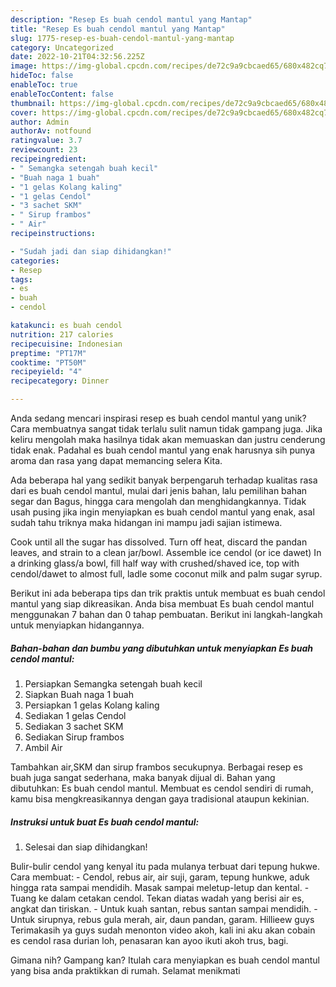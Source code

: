 ```yaml
---
description: "Resep Es buah cendol mantul yang Mantap"
title: "Resep Es buah cendol mantul yang Mantap"
slug: 1775-resep-es-buah-cendol-mantul-yang-mantap
category: Uncategorized
date: 2022-10-21T04:32:56.225Z
image: https://img-global.cpcdn.com/recipes/de72c9a9cbcaed65/680x482cq70/es-buah-cendol-mantul-foto-resep-utama.jpg
hideToc: false
enableToc: true
enableTocContent: false
thumbnail: https://img-global.cpcdn.com/recipes/de72c9a9cbcaed65/680x482cq70/es-buah-cendol-mantul-foto-resep-utama.jpg
cover: https://img-global.cpcdn.com/recipes/de72c9a9cbcaed65/680x482cq70/es-buah-cendol-mantul-foto-resep-utama.jpg
author: Admin
authorAv: notfound
ratingvalue: 3.7
reviewcount: 23
recipeingredient:
- " Semangka setengah buah kecil"
- "Buah naga 1 buah"
- "1 gelas Kolang kaling"
- "1 gelas Cendol"
- "3 sachet SKM"
- " Sirup frambos"
- " Air"
recipeinstructions:

- "Sudah jadi dan siap dihidangkan!"
categories:
- Resep
tags:
- es
- buah
- cendol

katakunci: es buah cendol 
nutrition: 217 calories
recipecuisine: Indonesian
preptime: "PT17M"
cooktime: "PT50M"
recipeyield: "4"
recipecategory: Dinner

---
```





Anda sedang mencari inspirasi resep es buah cendol mantul yang unik? Cara membuatnya sangat tidak terlalu sulit namun tidak gampang juga. Jika keliru mengolah maka hasilnya tidak akan memuaskan dan justru cenderung tidak enak. Padahal es buah cendol mantul yang enak harusnya sih punya aroma dan rasa yang dapat memancing selera Kita.





Ada beberapa hal yang sedikit banyak berpengaruh terhadap kualitas rasa dari es buah cendol mantul, mulai dari jenis bahan, lalu pemilihan bahan segar dan Bagus, hingga cara mengolah dan menghidangkannya. Tidak usah pusing jika ingin menyiapkan es buah cendol mantul yang enak,      asal sudah tahu triknya maka hidangan ini mampu jadi sajian istimewa.














Cook until all the sugar has dissolved. Turn off heat, discard the pandan leaves, and strain to a clean jar/bowl. Assemble ice cendol (or ice dawet) In a drinking glass/a bowl, fill half way with crushed/shaved ice, top with cendol/dawet to almost full, ladle some coconut milk and palm sugar syrup.






Berikut ini ada beberapa tips dan trik praktis untuk membuat es buah cendol mantul yang siap dikreasikan. Anda bisa membuat Es buah cendol mantul menggunakan 7 bahan dan 0 tahap pembuatan. Berikut ini langkah-langkah untuk menyiapkan hidangannya.

<!--inarticleads1-->

##### Bahan-bahan dan bumbu yang dibutuhkan untuk menyiapkan Es buah cendol mantul:

1. Persiapkan  Semangka setengah buah kecil
1. Siapkan Buah naga 1 buah
1. Persiapkan 1 gelas Kolang kaling
1. Sediakan 1 gelas Cendol
1. Sediakan 3 sachet SKM
1. Sediakan  Sirup frambos
1. Ambil  Air


Tambahkan air,SKM dan sirup frambos secukupnya. Berbagai resep es buah juga sangat sederhana, maka banyak dijual di. Bahan yang dibutuhkan: Es buah cendol mantul. Membuat es cendol sendiri di rumah, kamu bisa mengkreasikannya dengan gaya tradisional ataupun kekinian. 

<!--inarticleads2-->

##### Instruksi untuk buat Es buah cendol mantul:


1. Selesai dan siap dihidangkan!

Bulir-bulir cendol yang kenyal itu pada mulanya terbuat dari tepung hukwe. Cara membuat: - Cendol, rebus air, air suji, garam, tepung hunkwe, aduk hingga rata sampai mendidih. Masak sampai meletup-letup dan kental. - Tuang ke dalam cetakan cendol. Tekan diatas wadah yang berisi air es, angkat dan tiriskan. - Untuk kuah santan, rebus santan sampai mendidih. - Untuk sirupnya, rebus gula merah, air, daun pandan, garam. Hillieew guys Terimakasih ya guys sudah menonton video akoh, kali ini aku akan cobain es cendol rasa durian loh, penasaran kan ayoo ikuti akoh trus, bagi. 

Gimana nih? Gampang kan? Itulah cara menyiapkan es buah cendol mantul yang bisa anda praktikkan di rumah. Selamat menikmati
